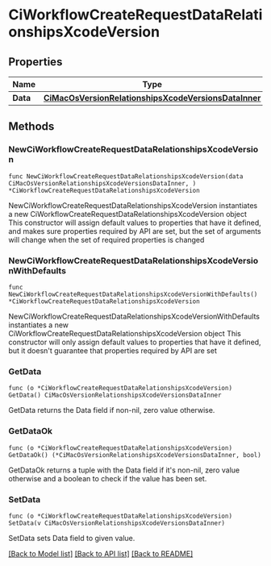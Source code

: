 # CiWorkflowCreateRequestDataRelationshipsXcodeVersion

## Properties

Name | Type | Description | Notes
------------ | ------------- | ------------- | -------------
**Data** | [**CiMacOsVersionRelationshipsXcodeVersionsDataInner**](CiMacOsVersionRelationshipsXcodeVersionsDataInner.md) |  | 

## Methods

### NewCiWorkflowCreateRequestDataRelationshipsXcodeVersion

`func NewCiWorkflowCreateRequestDataRelationshipsXcodeVersion(data CiMacOsVersionRelationshipsXcodeVersionsDataInner, ) *CiWorkflowCreateRequestDataRelationshipsXcodeVersion`

NewCiWorkflowCreateRequestDataRelationshipsXcodeVersion instantiates a new CiWorkflowCreateRequestDataRelationshipsXcodeVersion object
This constructor will assign default values to properties that have it defined,
and makes sure properties required by API are set, but the set of arguments
will change when the set of required properties is changed

### NewCiWorkflowCreateRequestDataRelationshipsXcodeVersionWithDefaults

`func NewCiWorkflowCreateRequestDataRelationshipsXcodeVersionWithDefaults() *CiWorkflowCreateRequestDataRelationshipsXcodeVersion`

NewCiWorkflowCreateRequestDataRelationshipsXcodeVersionWithDefaults instantiates a new CiWorkflowCreateRequestDataRelationshipsXcodeVersion object
This constructor will only assign default values to properties that have it defined,
but it doesn't guarantee that properties required by API are set

### GetData

`func (o *CiWorkflowCreateRequestDataRelationshipsXcodeVersion) GetData() CiMacOsVersionRelationshipsXcodeVersionsDataInner`

GetData returns the Data field if non-nil, zero value otherwise.

### GetDataOk

`func (o *CiWorkflowCreateRequestDataRelationshipsXcodeVersion) GetDataOk() (*CiMacOsVersionRelationshipsXcodeVersionsDataInner, bool)`

GetDataOk returns a tuple with the Data field if it's non-nil, zero value otherwise
and a boolean to check if the value has been set.

### SetData

`func (o *CiWorkflowCreateRequestDataRelationshipsXcodeVersion) SetData(v CiMacOsVersionRelationshipsXcodeVersionsDataInner)`

SetData sets Data field to given value.



[[Back to Model list]](../README.md#documentation-for-models) [[Back to API list]](../README.md#documentation-for-api-endpoints) [[Back to README]](../README.md)


